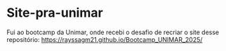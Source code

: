# Site-pra-unimar

Fui ao bootcamp da Unimar, onde recebi o desafio de recriar o site desse repositório: https://rayssagm21.github.io/Bootcamp_UNIMAR_2025/
